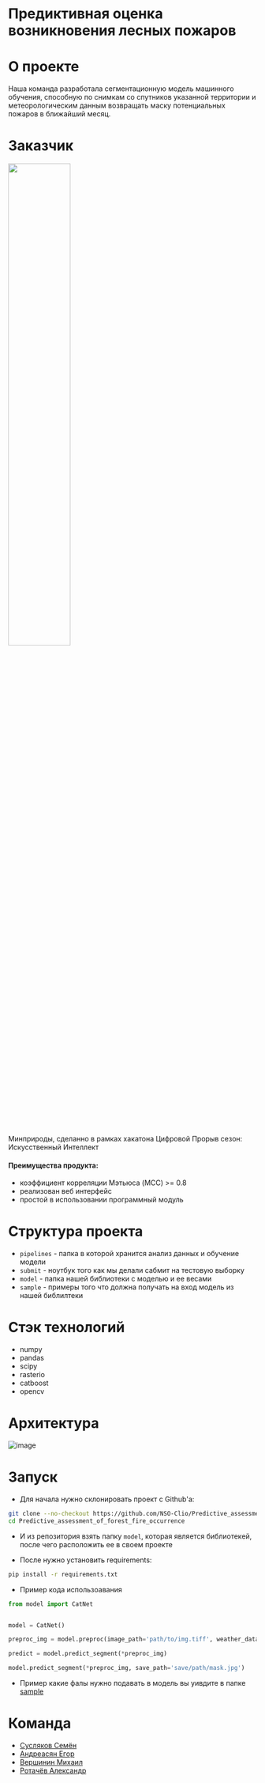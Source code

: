# Предиктивная оценка возникновения лесных пожаров

# О проекте
Наша команда разработала сегментационную модель машинного обучения, способную по снимкам со спутников указанной территории и метеорологическим данным возвращать маску потенциальных пожаров в ближайший месяц.

# Заказчик

<img style="width: 50%; height: auto;" src='https://github.com/user-attachments/assets/0454e9ab-5d6f-4643-ad78-e9a38fafe296'>

Минприроды, сделанно в рамках хакатона Цифровой Прорыв сезон: Искусственный Интеллект

#### Преимущества продукта:
* коэффициент корреляции Мэтьюса (MCC) >= 0.8
* реализован веб интерфейс
* простой в использовании программный модуль

# Структура проекта

- ```pipelines``` - папка в которой хранится анализ данных и обучение модели
- ```submit``` - ноутбук того как мы делали сабмит на тестовую выборку
- ```model``` - папка нашей библиотеки с моделью и ее весами
- ```sample``` - примеры того что должна получать на вход модель из нашей библилтеки

# Стэк технологий

* numpy
* pandas
* scipy
* rasterio
* catboost
* opencv

# Архитектура

![image](https://github.com/user-attachments/assets/d4409661-aaf9-412a-b6ba-2ca6da6680a6)
 
# Запуск

- Для начала нужно склонировать проект с Github'a:

```sh
git clone --no-checkout https://github.com/NSO-Clio/Predictive_assessment_of_forest_fire_occurrence
cd Predictive_assessment_of_forest_fire_occurrence
```

- И из репозитория взять папку ```model```, которая является библиотекей, после чего расположить ее в своем проекте

- После нужно установить requirements:

```sh
pip install -r requirements.txt
```

- Пример кода использоавания

```py
from model import CatNet


model = CatNet()

preproc_img = model.preproc(image_path='path/to/img.tiff', weather_data_path='path/to/weather_img.csv') # Получен преобразоаваное фото со спутника в датафрейм, а так же размер изображения для дальнейшего развертывания

predict = model.predict_segment(*preproc_img)

model.predict_segment(*preproc_img, save_path='save/path/mask.jpg')
```

- Пример какие фалы нужно подавать в модель вы уивдите в папке [sample](sample/)

# Команда 
* [Сусляков Семён](https://github.com/ssuslyakoff)
* [Андреасян Егор](https://github.com/EgorAndrik)
* [Вершинин Михаил](https://github.com/Rasdafar128)
* [Ротачёв Александр](https://github.com/Sasha2810)
